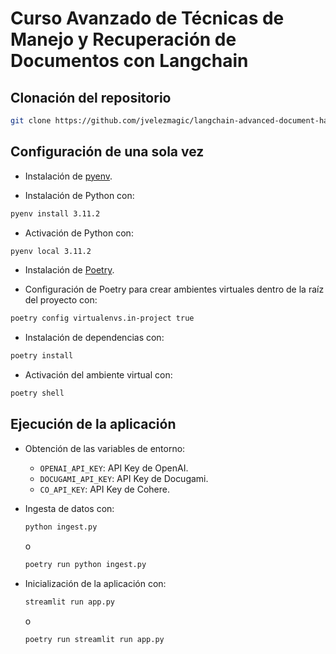 # Curso Avanzado de Técnicas de Manejo y Recuperación de Documentos con Langchain

## Clonación del repositorio

```bash
git clone https://github.com/jvelezmagic/langchain-advanced-document-handling-retrieval-techniques-course.git
```

## Configuración de una sola vez

- Instalación de [pyenv](https://github.com/pyenv/pyenv).

- Instalación de Python con:

```bash
pyenv install 3.11.2
```

- Activación de Python con:

```bash
pyenv local 3.11.2
```

- Instalación de [Poetry](https://python-poetry.org/docs/#installation).

- Configuración de Poetry para crear ambientes virtuales dentro de la raíz del proyecto con:

```bash
poetry config virtualenvs.in-project true
```

- Instalación de dependencias con:

```bash
poetry install
```

- Activación del ambiente virtual con:

```bash
poetry shell
```

## Ejecución de la aplicación

- Obtención de las variables de entorno:

    - `OPENAI_API_KEY`: API Key de OpenAI.
    - `DOCUGAMI_API_KEY`: API Key de Docugami.
    - `CO_API_KEY`: API Key de Cohere.

- Ingesta de datos con:

    ```bash
    python ingest.py
    ```

    o
    
    ```bash
    poetry run python ingest.py
    ```

- Inicialización de la aplicación con:

    ```bash
    streamlit run app.py
    ```

    o
        
    ```bash
    poetry run streamlit run app.py
    ```